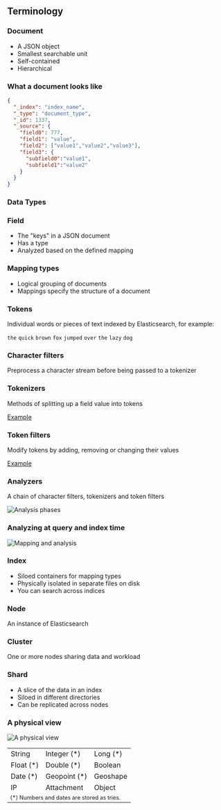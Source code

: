 ## Terminology


### Document

* A JSON object
* Smallest searchable unit
* Self-contained
* Hierarchical


### What a document looks like

```json
{
  "_index": "index_name",
  "_type": "document_type",
  "_id": 1337,
  "_source": {
    "field0": 777,
    "field1": "value",
    "field2": ["value1","value2","value3"],
    "field3": {
      "subfield0":"value1",
      "subfield1":"value2"
    } 
  }
}
```


### Data Types

<table class="examples col-3">
  <tr>
    <td>String</td>
    <td>Integer (&#42;)</td>
    <td>Long (&#42;)</td>
  </tr>
  <tr>
    <td>Float (&#42;)</td>
    <td>Double (&#42;)</td>
    <td>Boolean</td>
  </tr>
  <tr>

  <tr>
    <td>Date (&#42;)</td>
    <td>Geopoint (&#42;)</td>
    <td>Geoshape</td>
  </tr>
  <tr>
    <td>IP</td>
    <td>Attachment</td>
    <td>Object</td>
  </tr>
  <tr>
    <td colspan="3" style="font-size: 0.8em;">
      (&#42;) Numbers and dates are stored as tries.
    </td>
  </tr>
</tr>


### Field

* The "keys" in a JSON document
* Has a type
* Analyzed based on the defined mapping


### Mapping types

* Logical grouping of documents
* Mappings specify the structure of a document


### Tokens

Individual words or pieces of text indexed by Elasticsearch, for example:

`the` `quick` `brown` `fox` `jumped` `over` `the` `lazy` `dog`


### Character filters

Preprocess a character stream before being passed to a tokenizer


### Tokenizers

Methods of splitting up a field value into tokens

[Example](http://estalk.spantree.local:9200/_plugin/inquisitor/#/tokenizers)


### Token filters

Modify tokens by adding, removing or changing their values

[Example](http://estalk.spantree.local:9200/_plugin/inquisitor/#/analyzers)


### Analyzers

A chain of character filters, tokenizers and token filters

![Analysis phases](images/analysis-chain.svg)


### Analyzing at query and index time

![Mapping and analysis](images/mapping-analysis.svg)


### Index

* Siloed containers for mapping types
* Physically isolated in separate files on disk
* You can search across indices


### Node

An instance of Elasticsearch


### Cluster

One or more nodes sharing data and workload


### Shard

* A slice of the data in an index
* Siloed in different directories
* Can be replicated across nodes


### A physical view

![A physical view](images/sharding-replica.svg)